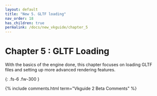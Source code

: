```yaml
---
layout: default
title: "New 5. GLTF loading"
nav_order: 18
has_children: true
permalink: /docs/new_vkguide/chapter_5
---
```

# Chapter 5 : GLTF Loading

With the basics of the engine done, this chapter focuses on loading GLTF files and setting up more advanced rendering features.

{: .fs-6 .fw-300 }


{% include comments.html term="Vkguide 2 Beta Comments" %}
